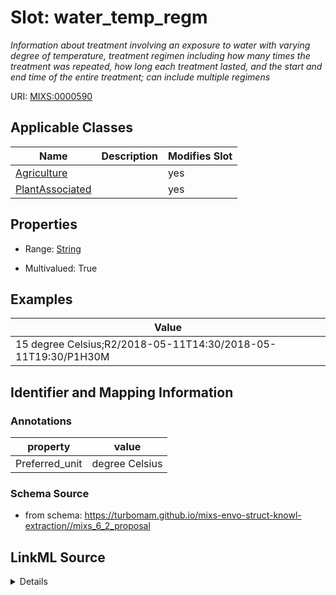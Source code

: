 # Slot: water_temp_regm


_Information about treatment involving an exposure to water with varying degree of temperature, treatment regimen including how many times the treatment was repeated, how long each treatment lasted, and the start and end time of the entire treatment; can include multiple regimens_



URI: [MIXS:0000590](https://w3id.org/mixs/0000590)



<!-- no inheritance hierarchy -->




## Applicable Classes

| Name | Description | Modifies Slot |
| --- | --- | --- |
[Agriculture](Agriculture.md) |  |  yes  |
[PlantAssociated](PlantAssociated.md) |  |  yes  |







## Properties

* Range: [String](String.md)

* Multivalued: True






## Examples

| Value |
| --- |
| 15 degree Celsius;R2/2018-05-11T14:30/2018-05-11T19:30/P1H30M |

## Identifier and Mapping Information





### Annotations

| property | value |
| --- | --- |
| Preferred_unit | degree Celsius |



### Schema Source


* from schema: https://turbomam.github.io/mixs-envo-struct-knowl-extraction//mixs_6_2_proposal




## LinkML Source

<details>
```yaml
name: water_temp_regm
annotations:
  Preferred_unit:
    tag: Preferred_unit
    value: degree Celsius
description: Information about treatment involving an exposure to water with varying
  degree of temperature, treatment regimen including how many times the treatment
  was repeated, how long each treatment lasted, and the start and end time of the
  entire treatment; can include multiple regimens
title: water temperature regimen
notes:
- regimen
- temperature
- water
examples:
- value: 15 degree Celsius;R2/2018-05-11T14:30/2018-05-11T19:30/P1H30M
from_schema: https://turbomam.github.io/mixs-envo-struct-knowl-extraction//mixs_6_2_proposal
rank: 1000
slot_uri: MIXS:0000590
multivalued: true
alias: water_temp_regm
domain_of:
- Agriculture
- PlantAssociated
range: string

```
</details>
